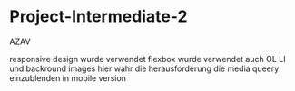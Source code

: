 # Project-Intermediate-2
AZAV

responsive design wurde verwendet
flexbox wurde verwendet auch OL LI und backround images
hier wahr die herausforderung die media queery einzublenden in mobile version
